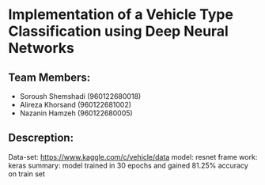 # Implementation of a Vehicle Type Classification using Deep Neural Networks

## Team Members:
- Soroush Shemshadi (960122680018)
- Alireza Khorsand (960122681002)
- Nazanin Hamzeh (960122680005)

## Descreption:
Data-set: https://www.kaggle.com/c/vehicle/data
model: resnet
frame work: keras
summary: model trained in 30 epochs and gained 81.25% accuracy on train set
